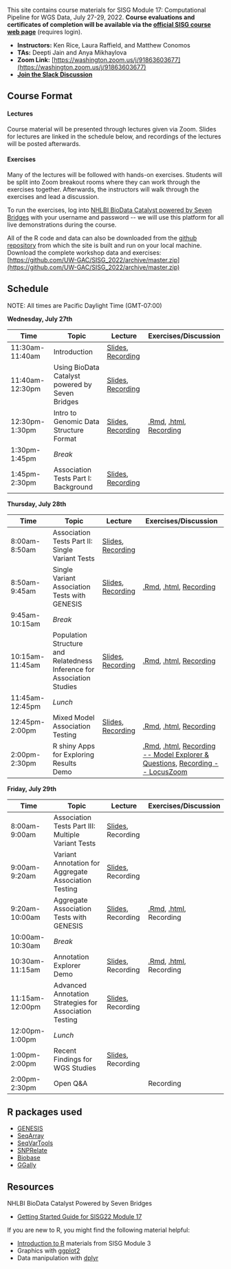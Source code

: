 This site contains course materials for SISG Module 17: Computational Pipeline for WGS Data, July 27-29, 2022. **Course evaluations and certificates of completion will be available via the [official SISG course web page](https://si.biostat.washington.edu/about/sisg/SM2217)** (requires login).

- **Instructors:** Ken Rice, Laura Raffield, and Matthew Conomos
- **TAs:** Deepti Jain and Anya Mikhaylova
- **Zoom Link:** [https://washington.zoom.us/j/91863603677](https://washington.zoom.us/j/91863603677)
- **[Join the Slack Discussion](https://uwbiostatisticssisg.slack.com/archives/C03KLGG4XRV)**

## Course Format

#### Lectures
Course material will be presented through lectures given via Zoom. Slides for lectures are linked in the schedule below, and recordings of the lectures will be posted afterwards.

#### Exercises
Many of the lectures will be followed with hands-on exercises. Students will be split into Zoom breakout rooms where they can work through the exercises together. Afterwards, the instructors will walk through the exercises and lead a discussion.

To run the exercises, log into [NHLBI BioData Catalyst powered by Seven Bridges](https://platform.sb.biodatacatalyst.nhlbi.nih.gov) with your username and password -- we will use this platform for all live demonstrations during the course.

All of the R code and data can also be downloaded from the [github repository](https://github.com/UW-GAC/SISG_2022) from which the site is built and run on your local machine. Download the complete workshop data and exercises: [https://github.com/UW-GAC/SISG_2022/archive/master.zip](https://github.com/UW-GAC/SISG_2022/archive/master.zip)


## Schedule

NOTE: All times are Pacific Daylight Time (GMT-07:00)

**Wednesday, July 27th**

| Time | Topic | Lecture | Exercises/Discussion |
| --- | --- | --- | --- |
| 11:30am-11:40am | Introduction | [Slides](https://docs.google.com/presentation/d/1QMS6cSLso9eMl96P7A7OHmkDpN3g1qFyupQE7cOA4Fk/edit?usp=sharing), [Recording](https://washington.zoom.us/rec/share/c6C5waiqjiQpe1-tjdyeZS1i4tSxTEnFPuQchzJkDIf_jCuajultVCeZtQdUrtZ6.m9BQTA4kZJ4xru4I?startTime=1658946853000) | |
| 11:40am-12:30pm | Using BioData Catalyst powered by Seven Bridges | [Slides](https://docs.google.com/presentation/d/1hyWz19Q2AlKX3dCZ1boOLf07-e0UTQPb2jSqXsctnvE/edit?usp=sharing), [Recording](https://washington.zoom.us/rec/play/Q-iGd9ML-omsBbr15IYRj1Uj2bFmYmF57Pqi-B0VG7nFisievtqnwtuljAnkdeCMUINqq8jJo-PnrDu4.WtU8h5mJCoXBtcO7?startTime=1658947757000&_x_zm_rtaid=HPyzAFjaQB2lkSPPv10ndQ.1658967472251.e1488b9b00b9fb91e68acc546cab2c7f&_x_zm_rhtaid=426) | |
| 12:30pm-1:30pm | Intro to Genomic Data Structure Format | [Slides](https://drive.google.com/file/d/1SpB4X5dBxKlCsLfQqAB6lm0cnnNbiEPJ/view?usp=sharing), [Recording](https://washington.zoom.us/rec/play/TIXnTau5p56RdjD-Az9GyfW_D6xcCRDdfCVmoXKD4fJDMSmbP5wjIPVocvayE5bJoccAPL4wR-mrXzri._ePzSBMtRAVPGWBo?startTime=1658950005000&_x_zm_rtaid=HPyzAFjaQB2lkSPPv10ndQ.1658967472251.e1488b9b00b9fb91e68acc546cab2c7f&_x_zm_rhtaid=426) | [.Rmd](https://github.com/UW-GAC/SISG_2022/blob/main/01_gds_intro.Rmd), [.html](https://htmlpreview.github.io/?https://github.com/UW-GAC/SISG_2022/blob/main/01_gds_intro.html), [Recording](https://washington.zoom.us/rec/play/akAtKD_Gq7dgPWnnRToqtMAuCHU1WQGy11u_U8I9Yl1VHOkB1aUSNvWn2VfnMbzzevrmtFQbdDtlGIzi.Z-lZPd8yDzXVm_4M?startTime=1658953235000&_x_zm_rtaid=HPyzAFjaQB2lkSPPv10ndQ.1658967472251.e1488b9b00b9fb91e68acc546cab2c7f&_x_zm_rhtaid=426) |
| 1:30pm-1:45pm | _Break_ | | |
| 1:45pm-2:30pm | Association Tests Part I: Background | [Slides](https://drive.google.com/file/d/13zwtz8ZEK5LqglkbZjf4OSf2GPPCRmoG/view?usp=sharing), [Recording](https://washington.zoom.us/rec/play/cL2qlR4UUgl8DPdWldjXR8A0yvtfpaFeXA9pIjXTD2s8Y58iswU4BwWKcPA-CXmUZxi_b-2oGaTu9yD-.IS7BjaWAhBTq1UpL?startTime=1658954748000&_x_zm_rtaid=HPyzAFjaQB2lkSPPv10ndQ.1658967472251.e1488b9b00b9fb91e68acc546cab2c7f&_x_zm_rhtaid=426) | |

**Thursday, July 28th**

| Time | Topic | Lecture | Exercises/Discussion |
| --- | --- | --- | --- |
| 8:00am-8:50am | Association Tests Part II: Single Variant Tests | [Slides](https://drive.google.com/file/d/13zwtz8ZEK5LqglkbZjf4OSf2GPPCRmoG/view?usp=sharing), [Recording](https://washington.zoom.us/rec/share/YHxFo4-xqKrRW6uX23HF4KqF2vULE_BHsplro6_xHeuWTJonH_DTQRJWvK11UIDI.O_SudZyVCAaup84v?startTime=1659020598000) | |
| 8:50am-9:45am | Single Variant Association Tests with GENESIS | [Slides](https://drive.google.com/file/d/1bF5fFQMrrWt1SdQyBdpgUW8Hnpbld451/view?usp=sharing), [Recording](https://washington.zoom.us/rec/share/YHxFo4-xqKrRW6uX23HF4KqF2vULE_BHsplro6_xHeuWTJonH_DTQRJWvK11UIDI.O_SudZyVCAaup84v?startTime=1659023972000) | [.Rmd](https://github.com/UW-GAC/SISG_2022/blob/main/02_single_variant_tests.Rmd), [.html](https://htmlpreview.github.io/?https://github.com/UW-GAC/SISG_2022/blob/main/02_single_variant_tests.html), [Recording](https://washington.zoom.us/rec/share/YHxFo4-xqKrRW6uX23HF4KqF2vULE_BHsplro6_xHeuWTJonH_DTQRJWvK11UIDI.O_SudZyVCAaup84v?startTime=1659026102000) |
| 9:45am-10:15am | _Break_ | | |
| 10:15am-11:45am | Population Structure and Relatedness <br /> Inference for Association Studies | [Slides](https://drive.google.com/file/d/1o8cueO0dwVn_PP3TQgceu0tabwjpqOfg/view?usp=sharing), [Recording](https://washington.zoom.us/rec/share/YHxFo4-xqKrRW6uX23HF4KqF2vULE_BHsplro6_xHeuWTJonH_DTQRJWvK11UIDI.O_SudZyVCAaup84v?startTime=1659028615000) | [.Rmd](https://github.com/UW-GAC/SISG_2022/blob/main/03_pop_structure_relatedness.Rmd), [.html](https://htmlpreview.github.io/?https://github.com/UW-GAC/SISG_2022/blob/main/03_pop_structure_relatedness.html), [Recording](https://washington.zoom.us/rec/share/YHxFo4-xqKrRW6uX23HF4KqF2vULE_BHsplro6_xHeuWTJonH_DTQRJWvK11UIDI.O_SudZyVCAaup84v?startTime=1659033001000) |
| 11:45am-12:45pm | _Lunch_ | | |
| 12:45pm-2:00pm | Mixed Model Association Testing | [Slides](https://drive.google.com/file/d/15F4ZDUs575MqZ3VwBef4W_3lLcNhEmIo/view?usp=sharing), [Recording](https://washington.zoom.us/rec/share/YHxFo4-xqKrRW6uX23HF4KqF2vULE_BHsplro6_xHeuWTJonH_DTQRJWvK11UIDI.O_SudZyVCAaup84v?startTime=1659037652000) | [.Rmd](https://github.com/UW-GAC/SISG_2022/blob/main/04_mixed_models.Rmd), [.html](https://htmlpreview.github.io/?https://github.com/UW-GAC/SISG_2022/blob/main/04_mixed_models.html), [Recording](https://washington.zoom.us/rec/share/YHxFo4-xqKrRW6uX23HF4KqF2vULE_BHsplro6_xHeuWTJonH_DTQRJWvK11UIDI.O_SudZyVCAaup84v?startTime=1659041805000) |
| 2:00pm-2:30pm | R shiny Apps for Exploring Results Demo | | [.Rmd](https://github.com/UW-GAC/SISG_2022/blob/main/05_exploring_association_results.Rmd), [.html](https://htmlpreview.github.io/?https://github.com/UW-GAC/SISG_2022/blob/main/05_exploring_association_results.html), [Recording -- Model Explorer \& Questions](https://washington.zoom.us/rec/share/YHxFo4-xqKrRW6uX23HF4KqF2vULE_BHsplro6_xHeuWTJonH_DTQRJWvK11UIDI.O_SudZyVCAaup84v?startTime=1659043029000), [Recording -- LocusZoom](https://washington.zoom.us/rec/share/GOq9yUco7E1-XS4xeAzvttBZK5w86JVFAU4lOGzgUmPH07X4OdqYYPGczDx_Cfpe.Y2P8gUjevt7Q3AGY?startTime=1659052683000) |

**Friday, July 29th**

| Time | Topic | Lecture | Exercises/Discussion |
| --- | --- | --- | --- |
| 8:00am-9:00am | Association Tests Part III: Multiple Variant Tests | [Slides](https://drive.google.com/file/d/13zwtz8ZEK5LqglkbZjf4OSf2GPPCRmoG/view?usp=sharing), Recording | |
| 9:00am-9:20am | Variant Annotation for Aggregate Association Testing  | [Slides](https://drive.google.com/file/d/18cqwxTBxoBv2cNh6rdiRjl5nflmP5noA/view?usp=sharing), Recording | |
| 9:20am-10:00am | Aggregate Association Tests with GENESIS | [Slides](https://drive.google.com/file/d/13o-7MrSFmWS4bie8hrBIXHKGiWZa3HFi/view?usp=sharing), Recording | [.Rmd](https://github.com/UW-GAC/SISG_2022/blob/main/06_aggregate_tests.Rmd), [.html](https://htmlpreview.github.io/?https://github.com/UW-GAC/SISG_2022/blob/main/06_aggregate_tests.html), Recording |
| 10:00am-10:30am | _Break_ | | |
| 10:30am-11:15am | Annotation Explorer Demo | [Slides](), Recording | [.Rmd](https://github.com/UW-GAC/SISG_2022/blob/main/07_annotation_explorer.Rmd), [.html](https://htmlpreview.github.io/?https://github.com/UW-GAC/SISG_2022/blob/main/07_annotation_explorer.html), Recording |
| 11:15am-12:00pm | Advanced Annotation Strategies for Association Testing | [Slides](https://drive.google.com/file/d/142SSmVz99uHVimXKsKoK1Nh2TFWKrt-u/view?usp=sharing), Recording |  |
| 12:00pm-1:00pm | _Lunch_ | | |
| 1:00pm-2:00pm | Recent Findings for WGS Studies | [Slides](https://drive.google.com/file/d/1tvJ317L_Dnx3VjN29RhCCgIyMXkkV4lL/view?usp=sharing), Recording |  |
| 2:00pm-2:30pm | Open Q&A | | Recording |


## R packages used

- [GENESIS](http://bioconductor.org/packages/release/bioc/html/GENESIS.html)
- [SeqArray](http://bioconductor.org/packages/release/bioc/html/SeqArray.html)
- [SeqVarTools](http://bioconductor.org/packages/release/bioc/html/SeqVarTools.html)
- [SNPRelate](http://bioconductor.org/packages/release/bioc/html/SNPRelate.html)
- [Biobase](https://bioconductor.org/packages/release/bioc/html/Biobase.html)
- [GGally](https://cran.r-project.org/web/packages/GGally)


## Resources

NHLBI BioData Catalyst Powered by Seven Bridges

- [Getting Started Guide for SISG22 Module 17](https://drive.google.com/file/d/1VjIFxEfF6tvlkIVCjFGeIiBRDmGNLbvn/view?usp=sharing)

If you are new to R, you might find the following material helpful:

- [Introduction to R](http://faculty.washington.edu/kenrice/rintro/) materials from SISG Module 3
- Graphics with [ggplot2](https://ggplot2.tidyverse.org/)
- Data manipulation with [dplyr](http://dplyr.tidyverse.org/)
